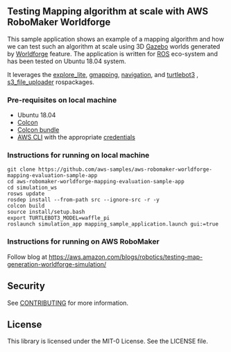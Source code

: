 ## Testing Mapping algorithm at scale with AWS RoboMaker Worldforge

This sample application shows an example of a mapping algorithm and how we can test such an algorithm at scale using 3D [Gazebo](http://gazebosim.org/) worlds generated by [Worldforge](https://aws.amazon.com/blogs/aws/aws-announces-worldforge-in-aws-robomaker/) feature. The application is written for [ROS](https://www.ros.org/) eco-system and has been tested on Ubuntu 18.04 system.

It leverages the [explore_lite](http://wiki.ros.org/explore_lite), [gmapping](http://wiki.ros.org/gmapping), [navigation](http://wiki.ros.org/navigation), and [turtlebot3](https://github.com/ROBOTIS-GIT/turtlebot3) , [s3_file_uploader](https://github.com/aws-robotics/rosbag-uploader-ros1) rospackages.

### Pre-requisites on local machine
* Ubuntu 18.04
* [Colcon](https://index.ros.org/doc/ros2/Tutorials/Colcon-Tutorial/#install-colcon)
* [Colcon bundle](https://github.com/colcon/colcon-bundle)
* [AWS CLI](https://docs.aws.amazon.com/cli/latest/userguide/cli-chap-install.html) with the appropriate [credentials](https://docs.aws.amazon.com/cli/latest/userguide/cli-chap-configure.html)

### Instructions for running on local machine
```
git clone https://github.com/aws-samples/aws-robomaker-worldforge-mapping-evaluation-sample-app
cd aws-robomaker-worldforge-mapping-evaluation-sample-app
cd simulation_ws
rosws update
rosdep install --from-path src --ignore-src -r -y
colcon build
source install/setup.bash
export TURTLEBOT3_MODEL=waffle_pi
roslaunch simulation_app mapping_sample_application.launch gui:=true
```
### Instructions for running on AWS RoboMaker

Follow blog at https://aws.amazon.com/blogs/robotics/testing-map-generation-worldforge-simulation/

## Security

See [CONTRIBUTING](CONTRIBUTING.md#security-issue-notifications) for more information.

## License

This library is licensed under the MIT-0 License. See the LICENSE file.

